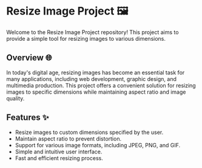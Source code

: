 # Resize Image Project 🖼️

Welcome to the Resize Image Project repository! This project aims to provide a simple tool for resizing images to various dimensions.

## Overview 🌐

In today's digital age, resizing images has become an essential task for many applications, including web development, graphic design, and multimedia production. This project offers a convenient solution for resizing images to specific dimensions while maintaining aspect ratio and image quality.

## Features ✨

- Resize images to custom dimensions specified by the user.
- Maintain aspect ratio to prevent distortion.
- Support for various image formats, including JPEG, PNG, and GIF.
- Simple and intuitive user interface.
- Fast and efficient resizing process.

